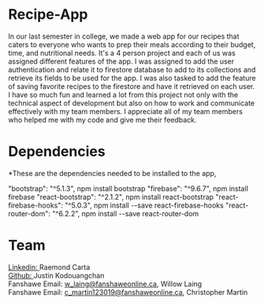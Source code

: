 # Recipe-App

In our last semester in college, we made a web app for our recipes that caters to everyone who wants to prep their meals according to their budget, time, and nutritional needs. It's a 4 person project and each of us was assigned different features of the app. I was assigned to add the user authentication and relate it to firestore database to add to its collections and retrieve its fields to be used for the app. I was also tasked to add the feature of saving favorite recipes to the firestore and have it retrieved on each user. I have so much fun and learned a lot from this project not only with the technical aspect of development but also on how to work and communicate effectively with my team members. I appreciate all of my team members who helped me with my code and give me their feedback.


# Dependencies

*These are the dependencies needed to be installed to the app,

"bootstrap": "^5.1.3",            npm install bootstrap
"firebase": "^9.6.7",             npm install firebase
"react-bootstrap": "^2.1.2",      npm install react-bootstrap
"react-firebase-hooks": "^5.0.3", npm install --save react-firebase-hooks
"react-router-dom": "^6.2.2",     npm install --save react-router-dom

# Team
 [Linkedin: ](https://www.linkedin.com/in/raemondcarta/)Raemond Carta <br />
 [Github: ](https://github.com/JVKod/) Justin Kodouangchan<br />
 Fanshawe Email: w_laing@fanshaweonline.ca,   Willow Laing<br />
 Fanshawe Email: c_martin123019@fanshaweonline.ca, Christopher Martin<br />


